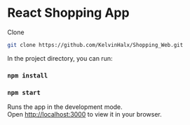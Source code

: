 #  React  Shopping App

Clone
```bash
git clone https://github.com/KelvinHalx/Shopping_Web.git

```
In the project directory, you can run:

### `npm install`

### `npm start`

Runs the app in the development mode.\
Open [http://localhost:3000](http://localhost:3000) to view it in your browser.
